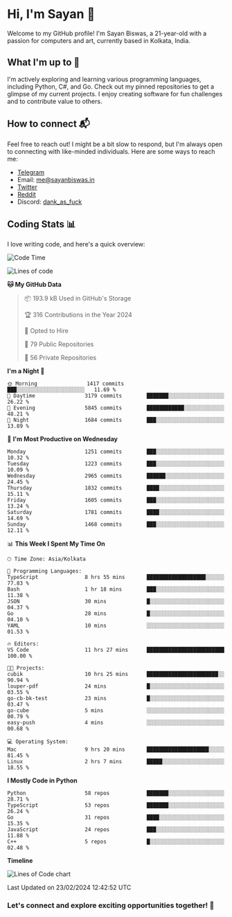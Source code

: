 # Hi, I'm Sayan 👋

Welcome to my GitHub profile! I'm Sayan Biswas, a 21-year-old with a passion for computers and art, currently based in Kolkata, India.

## What I'm up to 🚀

I'm actively exploring and learning various programming languages, including Python, C#, and Go. Check out my pinned repositories to get a glimpse of my current projects. I enjoy creating software for fun challenges and to contribute value to others.

## How to connect 📬

Feel free to reach out! I might be a bit slow to respond, but I'm always open to connecting with like-minded individuals. Here are some ways to reach me:

- [Telegram](https://t.me/dank_as_fuck)
- Email: [me@sayanbiswas.in](mailto:me@sayanbiswas.in)
- [Twitter](https://twitter.com/TheDankDel)
- [Reddit](https://www.reddit.com/user/dank_as_fuck_/)
- Discord: [dank_as_fuck](https://discordapp.com/users/506536929152466945)

## Coding Stats 📊

I love writing code, and here's a quick overview:

<!--START_SECTION:waka-->
![Code Time](http://img.shields.io/badge/Code%20Time-1%2C486%20hrs%2049%20mins-blue)

![Lines of code](https://img.shields.io/badge/From%20Hello%20World%20I%27ve%20Written-7.4%20million%20lines%20of%20code-blue)

**🐱 My GitHub Data** 

> 📦 193.9 kB Used in GitHub's Storage 
 > 
> 🏆 316 Contributions in the Year 2024
 > 
> 💼 Opted to Hire
 > 
> 📜 79 Public Repositories 
 > 
> 🔑 56 Private Repositories 
 > 
**I'm a Night 🦉** 

```text
🌞 Morning                1417 commits        ███░░░░░░░░░░░░░░░░░░░░░░   11.69 % 
🌆 Daytime                3179 commits        ███████░░░░░░░░░░░░░░░░░░   26.22 % 
🌃 Evening                5845 commits        ████████████░░░░░░░░░░░░░   48.21 % 
🌙 Night                  1684 commits        ███░░░░░░░░░░░░░░░░░░░░░░   13.89 % 
```
📅 **I'm Most Productive on Wednesday** 

```text
Monday                   1251 commits        ███░░░░░░░░░░░░░░░░░░░░░░   10.32 % 
Tuesday                  1223 commits        ███░░░░░░░░░░░░░░░░░░░░░░   10.09 % 
Wednesday                2965 commits        ██████░░░░░░░░░░░░░░░░░░░   24.45 % 
Thursday                 1832 commits        ████░░░░░░░░░░░░░░░░░░░░░   15.11 % 
Friday                   1605 commits        ███░░░░░░░░░░░░░░░░░░░░░░   13.24 % 
Saturday                 1781 commits        ████░░░░░░░░░░░░░░░░░░░░░   14.69 % 
Sunday                   1468 commits        ███░░░░░░░░░░░░░░░░░░░░░░   12.11 % 
```


📊 **This Week I Spent My Time On** 

```text
🕑︎ Time Zone: Asia/Kolkata

💬 Programming Languages: 
TypeScript               8 hrs 55 mins       ███████████████████░░░░░░   77.83 % 
Bash                     1 hr 18 mins        ███░░░░░░░░░░░░░░░░░░░░░░   11.38 % 
JSON                     30 mins             █░░░░░░░░░░░░░░░░░░░░░░░░   04.37 % 
Go                       28 mins             █░░░░░░░░░░░░░░░░░░░░░░░░   04.10 % 
YAML                     10 mins             ░░░░░░░░░░░░░░░░░░░░░░░░░   01.53 % 

🔥 Editors: 
VS Code                  11 hrs 27 mins      █████████████████████████   100.00 % 

🐱‍💻 Projects: 
cubik                    10 hrs 25 mins      ███████████████████████░░   90.94 % 
louper-pdf               24 mins             █░░░░░░░░░░░░░░░░░░░░░░░░   03.55 % 
go-cb-bk-test            23 mins             █░░░░░░░░░░░░░░░░░░░░░░░░   03.47 % 
go-cube                  5 mins              ░░░░░░░░░░░░░░░░░░░░░░░░░   00.79 % 
easy-push                4 mins              ░░░░░░░░░░░░░░░░░░░░░░░░░   00.68 % 

💻 Operating System: 
Mac                      9 hrs 20 mins       ████████████████████░░░░░   81.45 % 
Linux                    2 hrs 7 mins        █████░░░░░░░░░░░░░░░░░░░░   18.55 % 
```

**I Mostly Code in Python** 

```text
Python                   58 repos            ███████░░░░░░░░░░░░░░░░░░   28.71 % 
TypeScript               53 repos            ███████░░░░░░░░░░░░░░░░░░   26.24 % 
Go                       31 repos            ████░░░░░░░░░░░░░░░░░░░░░   15.35 % 
JavaScript               24 repos            ███░░░░░░░░░░░░░░░░░░░░░░   11.88 % 
C++                      5 repos             █░░░░░░░░░░░░░░░░░░░░░░░░   02.48 % 
```



**Timeline**

![Lines of Code chart](https://raw.githubusercontent.com/Dank-del/Dank-del/main/assets/bar_graph.png)


 Last Updated on 23/02/2024 12:42:52 UTC
<!--END_SECTION:waka-->

### Let's connect and explore exciting opportunities together! 🚀
